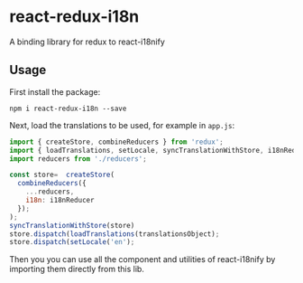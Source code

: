 # react-redux-i18n
A binding library for redux to react-i18nify

## Usage

First install the package:
```
npm i react-redux-i18n --save
```

Next, load the translations to be used, for example in `app.js`:
```javascript
import { createStore, combineReducers } from 'redux';
import { loadTranslations, setLocale, syncTranslationWithStore, i18nReducer } from 'react-redux-i18n';
import reducers from './reducers';

const store=  createStore(
  combineReducers({
    ...reducers,
    i18n: i18nReducer
  });
);
syncTranslationWithStore(store)
store.dispatch(loadTranslations(translationsObject);
store.dispatch(setLocale('en');

```
Then you you can use all the component and utilities of react-i18nify by importing them directly from this lib.

